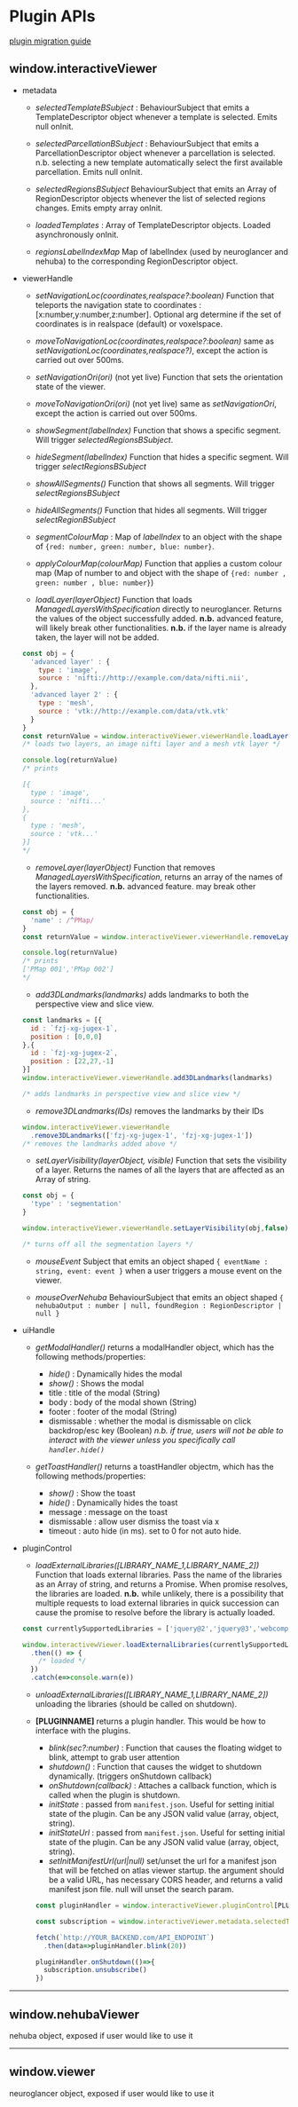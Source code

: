 Plugin APIs
======

[plugin migration guide](migrationGuide.md)

window.interactiveViewer
---
- metadata

  - *selectedTemplateBSubject* : BehaviourSubject that emits a TemplateDescriptor object whenever a template is selected. Emits null onInit.

  - *selectedParcellationBSubject* : BehaviourSubject that emits a ParcellationDescriptor object whenever a parcellation is selected. n.b. selecting a new template automatically select the first available parcellation. Emits null onInit.

  - *selectedRegionsBSubject* BehaviourSubject that emits an Array of RegionDescriptor objects whenever the list of selected regions changes. Emits empty array onInit.

  - *loadedTemplates* : Array of TemplateDescriptor objects. Loaded asynchronously onInit.

  - *regionsLabelIndexMap* Map of labelIndex (used by neuroglancer and nehuba) to the corresponding RegionDescriptor object.

- viewerHandle

  - *setNavigationLoc(coordinates,realspace?:boolean)* Function that teleports the navigation state to coordinates : [x:number,y:number,z:number]. Optional arg determine if the set of coordinates is in realspace (default) or voxelspace.

  - *moveToNavigationLoc(coordinates,realspace?:boolean)*
  same as *setNavigationLoc(coordinates,realspace?)*, except the action is carried out over 500ms.

  - *setNavigationOri(ori)* (not yet live) Function that sets the orientation state of the viewer.

  - *moveToNavigationOri(ori)* (not yet live) same as *setNavigationOri*, except the action is carried out over 500ms.

  - *showSegment(labelIndex)* Function that shows a specific segment. Will trigger *selectedRegionsBSubject*.

  - *hideSegment(labelIndex)* Function that hides a specific segment. Will trigger *selectRegionsBSubject*
  
  - *showAllSegments()* Function that shows all segments. Will trigger *selectRegionsBSubject*

  - *hideAllSegments()* Function that hides all segments. Will trigger *selectRegionBSubject*

  - *segmentColourMap* : Map of *labelIndex* to an object with the shape of `{red: number, green: number, blue: number}`.

  - *applyColourMap(colourMap)* Function that applies a custom colour map (Map of number to and object with the shape of `{red: number , green: number , blue: number}`)

  - *loadLayer(layerObject)* Function that loads *ManagedLayersWithSpecification* directly to neuroglancer. Returns the values of the object successfully added. **n.b.** advanced feature, will likely break other functionalities. **n.b.** if the layer name is already taken, the layer will not be added.
  
  ```javascript
  const obj = {
    'advanced layer' : {
      type : 'image',
      source : 'nifti://http://example.com/data/nifti.nii',
    },
    'advanced layer 2' : {
      type : 'mesh',
      source : 'vtk://http://example.com/data/vtk.vtk'
    }
  }
  const returnValue = window.interactiveViewer.viewerHandle.loadLayer(obj)
  /* loads two layers, an image nifti layer and a mesh vtk layer */

  console.log(returnValue)
  /* prints
  
  [{ 
    type : 'image', 
    source : 'nifti...' 
  },
  {
    type : 'mesh',
    source : 'vtk...'
  }] 
  */
  ```

  - *removeLayer(layerObject)* Function that removes *ManagedLayersWithSpecification*, returns an array of the names of the layers removed. **n.b.** advanced feature. may break other functionalities.
  ```js
  const obj = {
    'name' : /^PMap/
  }
  const returnValue = window.interactiveViewer.viewerHandle.removeLayer(obj)
  
  console.log(returnValue)
  /* prints
  ['PMap 001','PMap 002']
  */
  ```
  - *add3DLandmarks(landmarks)* adds landmarks to both the perspective view and slice view. 

  ```js
  const landmarks = [{
    id : `fzj-xg-jugex-1`,
    position : [0,0,0]
  },{
    id : `fzj-xg-jugex-2`,
    position : [22,27,-1]
  }]
  window.interactiveViewer.viewerHandle.add3DLandmarks(landmarks)

  /* adds landmarks in perspective view and slice view */
  ```

  - *remove3DLandmarks(IDs)* removes the landmarks by their IDs
  ```js
  window.interactiveViewer.viewerHandle
    .remove3DLandmarks(['fzj-xg-jugex-1', 'fzj-xg-jugex-1'])
  /* removes the landmarks added above */
  ```

  - *setLayerVisibility(layerObject, visible)* Function that sets the visibility of a layer. Returns the names of all the layers that are affected as an Array of string.

  ```js
  const obj = {
    'type' : 'segmentation'
  }

  window.interactiveViewer.viewerHandle.setLayerVisibility(obj,false)

  /* turns off all the segmentation layers */
  ```

  - *mouseEvent* Subject that emits an object shaped `{ eventName : string, event: event }` when a user triggers a mouse event on the viewer. 

  - *mouseOverNehuba* BehaviourSubject that emits an object shaped `{ nehubaOutput : number | null, foundRegion : RegionDescriptor | null }`

- uiHandle

  - *getModalHandler()* returns a modalHandler object, which has the following methods/properties:

    - *hide()* : Dynamically hides the modal
    - *show()* : Shows the modal
    - title : title of the modal (String)
    - body : body of the modal shown (String)
    - footer : footer of the modal (String)
    - dismissable : whether the modal is dismissable on click backdrop/esc key (Boolean) *n.b. if true, users will not be able to interact with the viewer unless you specifically call `handler.hide()`*

  - *getToastHandler()* returns a toastHandler objectm, which has the following methods/properties:

    - *show()* : Show the toast
    - *hide()* : Dynamically hides the toast
    - message : message on the toast
    - dismissable : allow user dismiss the toast via x 
    - timeout : auto hide (in ms). set to 0 for not auto hide.

- pluginControl

  - *loadExternalLibraries([LIBRARY_NAME_1,LIBRARY_NAME_2])* Function that loads external libraries. Pass the name of the libraries as an Array of string, and returns a Promise. When promise resolves, the libraries are loaded. **n.b.** while unlikely, there is a possibility that multiple requests to load external libraries in quick succession can cause the promise to resolve before the library is actually loaded. 

  ```js
  const currentlySupportedLibraries = ['jquery@2','jquery@3','webcomponentsLite@1.1.0','react@16','reactdom@16','vue@2.5.16']

  window.interactivewViewer.loadExternalLibraries(currentlySupportedLibraries)
    .then(() => {
      /* loaded */
    })
    .catch(e=>console.warn(e))

  ```

  - *unloadExternalLibraries([LIBRARY_NAME_1,LIBRARY_NAME_2])* unloading the libraries (should be called on shutdown).

  - **[PLUGINNAME]** returns a plugin handler. This would be how to interface with the plugins.

    
    - *blink(sec?:number)* : Function that causes the floating widget to blink, attempt to grab user attention
    - *shutdown()* : Function that causes the widget to shutdown dynamically. (triggers onShutdown callback)
    - *onShutdown(callback)* : Attaches a callback function, which is called when the plugin is shutdown.
    - *initState* : passed from `manifest.json`. Useful for setting initial state of the plugin. Can be any JSON valid value (array, object, string).
    - *initStateUrl* : passed from `manifest.json`. Useful for setting initial state of the plugin.  Can be any JSON valid value (array, object, string).
    - *setInitManifestUrl(url|null)* set/unset the url for a manifest json that will be fetched on atlas viewer startup. the argument should be a valid URL, has necessary CORS header, and returns a valid manifest json file. null will unset the search param.

    ```js
    const pluginHandler = window.interactiveViewer.pluginControl[PLUGINNAME]

    const subscription = window.interactiveViewer.metadata.selectedTemplateBSubject.subscribe(template=>console.log(template))

    fetch(`http://YOUR_BACKEND.com/API_ENDPOINT`)
      .then(data=>pluginHandler.blink(20))

    pluginHandler.onShutdown(()=>{
      subscription.unsubscribe()
    })
    ```

------

window.nehubaViewer
---

nehuba object, exposed if user would like to use it

-------

window.viewer
---

neuroglancer object, exposed if user would like to use it